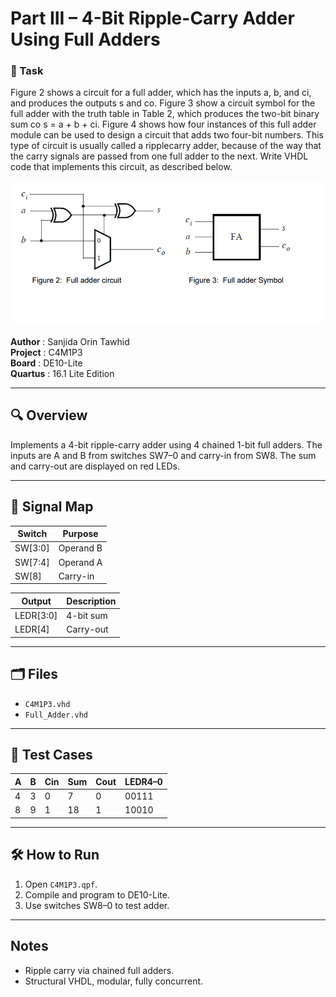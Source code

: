 # Part III – 4-Bit Ripple-Carry Adder Using Full Adders

### 🔧 Task
Figure 2 shows a circuit for a full adder, which has the inputs a, b, and ci, and produces the outputs s and co. Figure 3 show a circuit symbol for the full adder with the truth table in Table 2, which produces the two-bit binary sum co s = a + b + ci. Figure 4 shows how four instances of this full adder module can be used to design a circuit that adds two four-bit numbers. This type of circuit is usually called a ripplecarry adder, because of the way that the carry signals are passed from one full adder to the next. Write VHDL code that implements this circuit, as described below.

<p align="center">
  <img src="images/Full_Adder_Block_Diagram.PNG">
  <br>
</p>


**Author**      : Sanjida Orin Tawhid   
**Project**     : C4M1P3  
**Board**       : DE10-Lite  
**Quartus**     : 16.1 Lite Edition  

---

## 🔍 Overview

Implements a 4-bit ripple-carry adder using 4 chained 1-bit full adders. The inputs are A and B from switches SW7–0 and carry-in from SW8. The sum and carry-out are displayed on red LEDs.

---

## 🔧 Signal Map

| Switch | Purpose        |
|--------|----------------|
| SW[3:0] | Operand B     |
| SW[7:4] | Operand A     |
| SW[8]   | Carry-in      |

| Output  | Description         |
|---------|---------------------|
| LEDR[3:0] | 4-bit sum         |
| LEDR[4]   | Carry-out         |

---

## 🗂 Files

- `C4M1P3.vhd`
- `Full_Adder.vhd`

---

## 🧪 Test Cases

| A  | B  | Cin | Sum | Cout | LEDR4–0 |
|----|----|-----|-----|------|---------|
| 4  | 3  | 0   | 7   | 0    | 00111   |
| 8  | 9  | 1   | 18  | 1    | 10010   |

---

## 🛠 How to Run

1. Open `C4M1P3.qpf`.
2. Compile and program to DE10-Lite.
3. Use switches SW8–0 to test adder.

---

## Notes

- Ripple carry via chained full adders.
- Structural VHDL, modular, fully concurrent.
